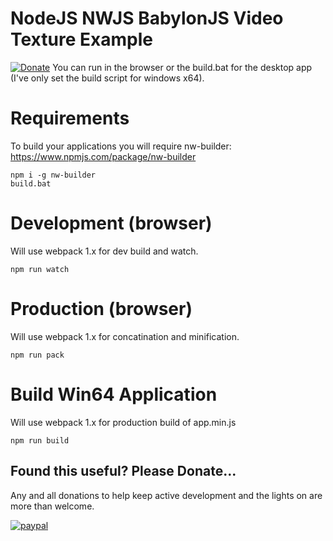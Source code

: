 # NodeJS NWJS BabylonJS Video Texture Example
[![Donate](https://img.shields.io/badge/Donate-PayPal-green.svg)](https://www.paypal.com/cgi-bin/webscr?cmd=_donations&business=Darcey%2eLloyd%40gmail%2ecom&lc=GB&item_name=Darcey%20Lloyd%20Developer%20Donation&currency_code=GBP&bn=PP%2dDonationsBF%3abtn_donateCC_LG%2egif%3aNonHosted)
You can run in the browser or the build.bat for the desktop app (I've only set the build script for windows x64).

# Requirements
To build your applications you will require nw-builder:
https://www.npmjs.com/package/nw-builder
```
npm i -g nw-builder
build.bat
```

# Development (browser)
Will use webpack 1.x for dev build and watch.
```
npm run watch
```

# Production (browser)
Will use webpack 1.x for concatination and minification.
```
npm run pack
```

# Build Win64 Application
Will use webpack 1.x for production build of app.min.js
```
npm run build
```

## <b>Found this useful? Please Donate...</b>
Any and all donations to help keep active development and the lights on are more than welcome.

[![paypal](https://www.paypalobjects.com/en_US/i/btn/btn_donateCC_LG.gif)](https://www.paypal.com/cgi-bin/webscr?cmd=_donations&business=Darcey%2eLloyd%40gmail%2ecom&lc=GB&item_name=Darcey%20Lloyd%20Developer%20Donation&currency_code=GBP&bn=PP%2dDonationsBF%3abtn_donateCC_LG%2egif%3aNonHosted)